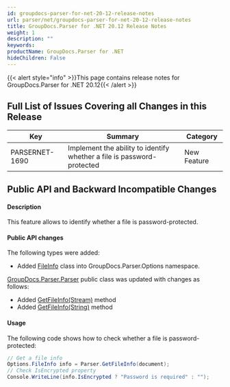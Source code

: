 ```yaml
---
id: groupdocs-parser-for-net-20-12-release-notes
url: parser/net/groupdocs-parser-for-net-20-12-release-notes
title: GroupDocs.Parser for .NET 20.12 Release Notes
weight: 1
description: ""
keywords: 
productName: GroupDocs.Parser for .NET
hideChildren: False
---
```

{{< alert style="info" >}}This page contains release notes for GroupDocs.Parser for .NET 20.12{{< /alert >}}

## Full List of Issues Covering all Changes in this Release

| Key | Summary | Category |
| --- | --- | --- |
| PARSERNET-1690 | Implement the ability to identify whether a file is password-protected | New Feature |


## Public API and Backward Incompatible Changes

#### Description

This feature allows to identify whether a file is password-protected.

#### Public API changes

The following types were added:

* Added [FileInfo](https://reference.groupdocs.com/parser/net/groupdocs.parser.options/fileinfo) class into GroupDocs.Parser.Options namespace.

[GroupDocs.Parser.Parser](https://reference.groupdocs.com/parser/net/groupdocs.parser/parser) public class was updated with changes as follows:

* Added [GetFileInfo(Stream)](https://reference.groupdocs.com/parser/net/groupdocs.parser/parser/methods/getfileinfo) method
* Added [GetFileInfo(String)](https://reference.groupdocs.com/parser/net/groupdocs.parser.parser/getfileinfo/methods/1) method

#### Usage

The following code shows how to check whether a file is password-protected:

```csharp
// Get a file info
Options.FileInfo info = Parser.GetFileInfo(document);
// Check IsEncrypted property
Console.WriteLine(info.IsEncrypted ? "Password is required" : "");
```